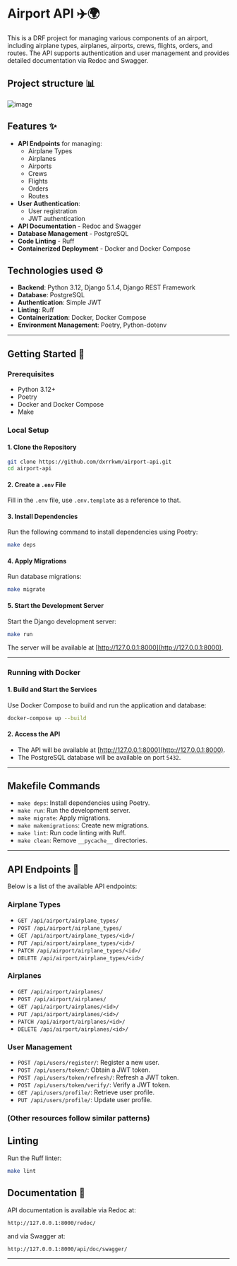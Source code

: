 # Airport API ✈️🌍

This is a DRF project for managing various components of an airport, including airplane types, airplanes, airports, crews, flights, orders, and routes. The API supports authentication and user management and provides detailed documentation via Redoc and Swagger.

## Project structure 📊
![image](https://github.com/user-attachments/assets/4aba7db1-d24c-48f4-a31f-747c4e537d2b)

## Features ✨

- **API Endpoints** for managing:
  - Airplane Types
  - Airplanes
  - Airports
  - Crews
  - Flights
  - Orders
  - Routes
- **User Authentication**:
  - User registration
  - JWT authentication
- **API Documentation** - Redoc and Swagger
- **Database Management** - PostgreSQL
- **Code Linting** - Ruff
- **Containerized Deployment** - Docker and Docker Compose

## Technologies used ⚙️

- **Backend**: Python 3.12, Django 5.1.4, Django REST Framework
- **Database**: PostgreSQL
- **Authentication**: Simple JWT
- **Linting**: Ruff
- **Containerization**: Docker, Docker Compose
- **Environment Management**: Poetry, Python-dotenv

---

## Getting Started 🐾

### Prerequisites

- Python 3.12+
- Poetry
- Docker and Docker Compose
- Make

### Local Setup

#### 1. Clone the Repository
```bash
git clone https://github.com/dxrrkwm/airport-api.git
cd airport-api
```

#### 2. Create a `.env` File
Fill in the `.env` file, use `.env.template` as a reference to that.

#### 3. Install Dependencies
Run the following command to install dependencies using Poetry:
```bash
make deps
```

#### 4. Apply Migrations
Run database migrations:
```bash
make migrate
```

#### 5. Start the Development Server
Start the Django development server:
```bash
make run
```

The server will be available at [http://127.0.0.1:8000](http://127.0.0.1:8000).

---

### Running with Docker

#### 1. Build and Start the Services
Use Docker Compose to build and run the application and database:
```bash
docker-compose up --build
```

#### 2. Access the API
- The API will be available at [http://127.0.0.1:8000](http://127.0.0.1:8000).
- The PostgreSQL database will be available on port `5432`.

---

## Makefile Commands

- `make deps`: Install dependencies using Poetry.
- `make run`: Run the development server.
- `make migrate`: Apply migrations.
- `make makemigrations`: Create new migrations.
- `make lint`: Run code linting with Ruff.
- `make clean`: Remove `__pycache__` directories.

---

## API Endpoints 🧩

Below is a list of the available API endpoints:

### Airplane Types
- `GET /api/airport/airplane_types/`
- `POST /api/airport/airplane_types/`
- `GET /api/airport/airplane_types/<id>/`
- `PUT /api/airport/airplane_types/<id>/`
- `PATCH /api/airport/airplane_types/<id>/`
- `DELETE /api/airport/airplane_types/<id>/`

### Airplanes
- `GET /api/airport/airplanes/`
- `POST /api/airport/airplanes/`
- `GET /api/airport/airplanes/<id>/`
- `PUT /api/airport/airplanes/<id>/`
- `PATCH /api/airport/airplanes/<id>/`
- `DELETE /api/airport/airplanes/<id>/`

### User Management
- `POST /api/users/register/`: Register a new user.
- `POST /api/users/token/`: Obtain a JWT token.
- `POST /api/users/token/refresh/`: Refresh a JWT token.
- `POST /api/users/token/verify/`: Verify a JWT token.
- `GET /api/users/profile/`: Retrieve user profile.
- `PUT /api/users/profile/`: Update user profile.

### (Other resources follow similar patterns)

## Linting

Run the Ruff linter:
```bash
make lint
```

## Documentation 📄

API documentation is available via Redoc at:
```
http://127.0.0.1:8000/redoc/
```
and via Swagger at:
```
http://127.0.0.1:8000/api/doc/swagger/
```
---

